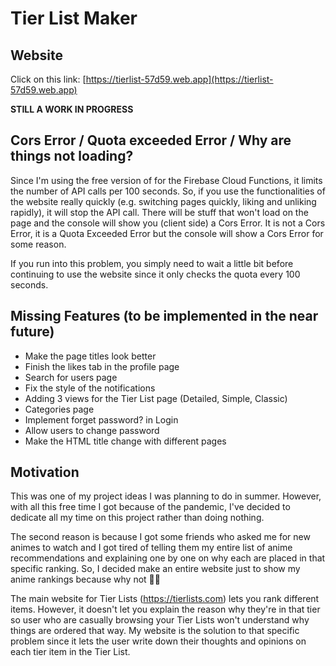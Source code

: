 # Tier List Maker

## Website
Click on this link: [https://tierlist-57d59.web.app](https://tierlist-57d59.web.app)

**STILL A WORK IN PROGRESS**

## Cors Error / Quota exceeded Error / Why are things not loading?
Since I'm using the free version of for the Firebase Cloud Functions, it limits the number of API calls per 100 seconds. So, if you use the functionalities of the website really quickly (e.g. switching pages quickly, liking and unliking rapidly), it will stop the API call. There will be stuff that won't load on the page and the console will show you (client side) a Cors Error. It is not a Cors Error, it is a Quota Exceeded Error but the console will show a Cors Error for some reason.

If you run into this problem, you simply need to wait a little bit before continuing to use the website since it only checks the quota every 100 seconds.

## Missing Features (to be implemented in the near future)
* Make the page titles look better
* Finish the likes tab in the profile page
* Search for users page
* Fix the style of the notifications
* Adding 3 views for the Tier List page (Detailed, Simple, Classic)
* Categories page
* Implement forget password? in Login
* Allow users to change password
* Make the HTML title change with different pages
## Motivation
This was one of my project ideas I was planning to do in summer. However, with all this free time I got because of the pandemic, I've decided to dedicate all my time on this project rather than doing nothing.

The second reason is because I got some friends who asked me for new animes to watch and I got tired of telling them my entire list of anime recommendations and explaining one by one on why each are placed in that specific ranking. So, I decided make an entire website just to show my anime rankings because why not 🤷‍♂️

The main website for Tier Lists (https://tierlists.com) lets you rank different items. However, it doesn't let you explain the reason why they're in that tier so user who are casually browsing your Tier Lists won't understand why things are ordered that way. My website is the solution to that specific problem since it lets the user write down their thoughts and opinions on each tier item in the Tier List.